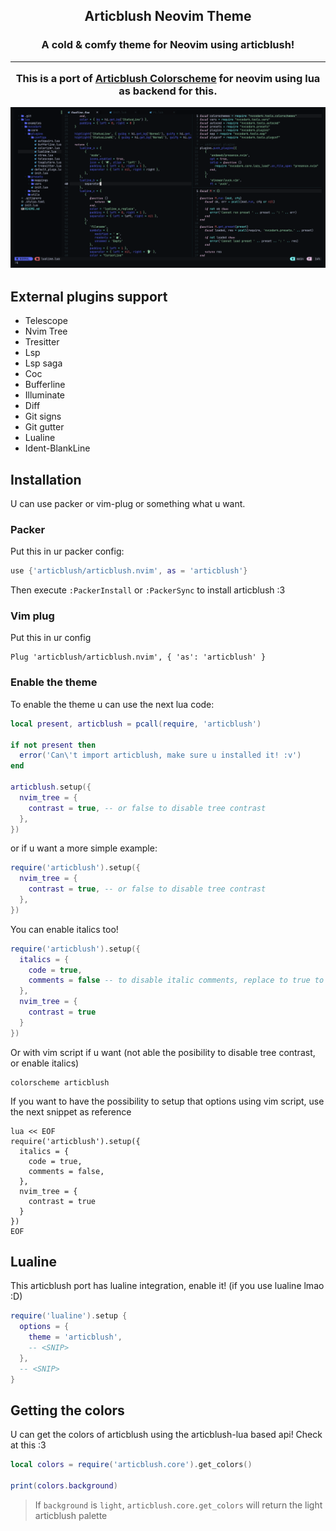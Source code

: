 <h2 align="center">Articblush Neovim Theme</h2> 
 <h3 align="center"> A cold & comfy theme for Neovim using articblush!
   
 
 ----

This is a port of [Articblush Colorscheme](https://github.com/articblush) for neovim using lua as backend for this.

![demonstration](./misc/demonstration.png)

## External plugins support

- Telescope
- Nvim Tree
- Tresitter
- Lsp
- Lsp saga
- Coc
- Bufferline
- Illuminate
- Diff
- Git signs
- Git gutter
- Lualine
- Ident-BlankLine

## Installation

U can use packer or vim-plug or something what u want.

### Packer

Put this in ur packer config:

```lua
use {'articblush/articblush.nvim', as = 'articblush'}
```

Then execute `:PackerInstall` or `:PackerSync` to install articblush :3

### Vim plug

Put this in ur config

```vim
Plug 'articblush/articblush.nvim', { 'as': 'articblush' }
```

### Enable the theme

To enable the theme u can use the next lua code:

```lua
local present, articblush = pcall(require, 'articblush')

if not present then
  error('Can\'t import articblush, make sure u installed it! :v')
end

articblush.setup({
  nvim_tree = {
    contrast = true, -- or false to disable tree contrast
  },
})
```

or if u want a more simple example:

```lua
require('articblush').setup({
  nvim_tree = {
    contrast = true, -- or false to disable tree contrast
  },
})
```

You can enable italics too!

```lua
require('articblush').setup({
  italics = {
    code = true,
    comments = false -- to disable italic comments, replace to true to enable
  },
  nvim_tree = {
    contrast = true
  }
})
```

Or with vim script if u want (not able the posibility to disable tree contrast, or enable italics)

```vim
colorscheme articblush
```

If you want to have the possibility to setup that options using vim script, use the next snippet as reference

```vim
lua << EOF
require('articblush').setup({
  italics = {
    code = true,
    comments = false,
  },
  nvim_tree = {
    contrast = true
  }
})
EOF
```

## Lualine

This articblush port has lualine integration, enable it! (if you use lualine lmao :D)

```lua
require('lualine').setup {
  options = {
    theme = 'articblush',
    -- <SNIP>
  },
  -- <SNIP>
}
```

## Getting the colors

U can get the colors of articblush using the articblush-lua based api! Check at this :3

```lua
local colors = require('articblush.core').get_colors()

print(colors.background)
```

> If `background` is `light`, `articblush.core.get_colors` will return the light articblush palette
